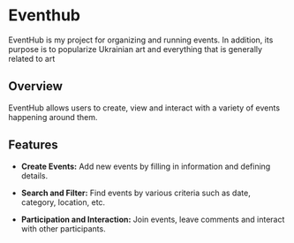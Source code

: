 # Eventhub

EventHub is my project for organizing and running events. In addition, its purpose is to popularize Ukrainian art and everything that is generally related to art 

## Overview

EventHub allows users to create, view and interact with a variety of events happening around them.

## Features

- **Create Events:** Add new events by filling in information and defining details.

- **Search and Filter:** Find events by various criteria such as date, category, location, etc.

- **Participation and Interaction:** Join events, leave comments and interact with other participants.
